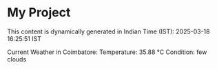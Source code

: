 # My Project

This content is dynamically generated in Indian Time (IST): 2025-03-18 16:25:51 IST


Current Weather in Coimbatore:
Temperature: 35.88 °C
Condition: few clouds
